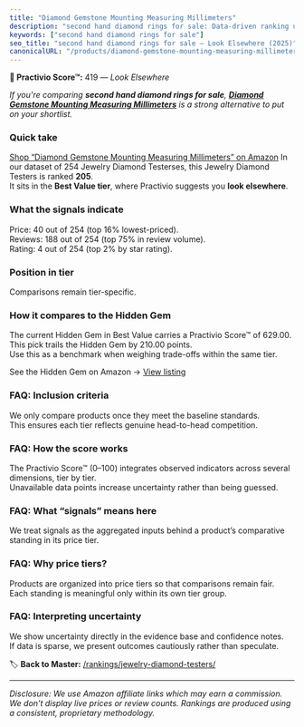 ```yaml
---
title: "Diamond Gemstone Mounting Measuring Millimeters"
description: "second hand diamond rings for sale: Data-driven ranking using the Practivio Score™. Positioned by quality, value, demand, findability, momentum."
keywords: ["second hand diamond rings for sale"]
seo_title: "second hand diamond rings for sale — Look Elsewhere (2025)"
canonicalURL: "/products/diamond-gemstone-mounting-measuring-millimeters-B07G2S5RSH/"
---
```


**🚫 Practivio Score™:** 419 — _Look Elsewhere_


*If you're comparing **second hand diamond rings for sale**, **[Diamond Gemstone Mounting Measuring Millimeters](https://www.amazon.com/dp/B07G2S5RSH?tag=practivio-20)** is a strong alternative to put on your shortlist.*
### Quick take
[Shop “Diamond Gemstone Mounting Measuring Millimeters” on Amazon](https://www.amazon.com/dp/B07G2S5RSH?tag=practivio-20)
In our dataset of 254 Jewelry Diamond Testerses, this Jewelry Diamond Testers is ranked **205**.  
It sits in the **Best Value tier**, where Practivio suggests you **look elsewhere**.

### What the signals indicate
Price: 40 out of 254 (top 16% lowest-priced).  
Reviews: 188 out of 254 (top 75% in review volume).  
Rating: 4 out of 254 (top 2% by star rating).  

### Position in tier
Comparisons remain tier-specific.

### How it compares to the Hidden Gem
The current Hidden Gem in Best Value carries a Practivio Score™ of 629.00.  
This pick trails the Hidden Gem by 210.00 points.  
Use this as a benchmark when weighing trade-offs within the same tier.  

See the Hidden Gem on Amazon → [View listing](https://www.amazon.com/dp/B0CPHMR3P8?tag=practivio-20)

### FAQ: Inclusion criteria
We only compare products once they meet the baseline standards.  
This ensures each tier reflects genuine head-to-head competition.

### FAQ: How the score works
The Practivio Score™ (0–100) integrates observed indicators across several dimensions, tier by tier.  
Unavailable data points increase uncertainty rather than being guessed.

### FAQ: What “signals” means here
We treat signals as the aggregated inputs behind a product’s comparative standing in its price tier.

### FAQ: Why price tiers?
Products are organized into price tiers so that comparisons remain fair.  
Each standing is meaningful only within its own tier group.

### FAQ: Interpreting uncertainty
We show uncertainty directly in the evidence base and confidence notes.  
If data is sparse, we present outcomes cautiously rather than speculate.


🏷️ **Back to Master:** [/rankings/jewelry-diamond-testers/](/rankings/jewelry-diamond-testers/)

---
_Disclosure: We use Amazon affiliate links which may earn a commission. We don’t display live prices or review counts. Rankings are produced using a consistent, proprietary methodology._
